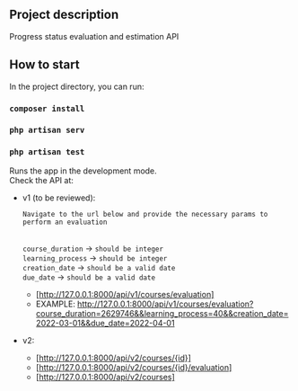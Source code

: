 ## Project description

Progress status evaluation and estimation API

## How to start

In the project directory, you can run:

### `composer install`

### `php artisan serv`

### `php artisan test`

Runs the app in the development mode.\
Check the API at:
  - v1 (to be reviewed):
  
    `Navigate to the url below and provide the necessary params to perform an evaluation` <br /><br />
    
    ```course_duration``` -> `should be integer` <br />
    ```learning_process``` -> `should be integer` <br />
    ```creation_date``` -> `should be a valid date` <br />
    ```due_date``` -> `should be a valid date` <br />
    
    * [http://127.0.0.1:8000/api/v1/courses/evaluation]
    * EXAMPLE: http://127.0.0.1:8000/api/v1/courses/evaluation?course_duration=2629746&&learning_process=40&&creation_date=2022-03-01&&due_date=2022-04-01
  - v2:
    * [http://127.0.0.1:8000/api/v2/courses/{id}]
    * [http://127.0.0.1:8000/api/v2/courses/{id}/evaluation]
    * [http://127.0.0.1:8000/api/v2/courses]
